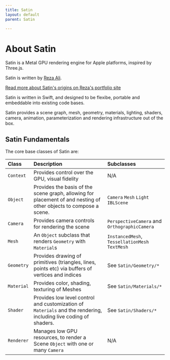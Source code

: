 ```yaml
---
title: Satin
layout: default
parent: Satin

---
```


# About Satin

Satin is a Metal GPU rendering engine for Apple platforms, inspired by Three.js.

Satin is written by [Reza Ali](http://github.com/rezaali). 

[Read more about Satin's origins on Reza's portfolio site](https://www.syedrezaali.com/#/satin/) 

Satin is written in Swift, and designed to be flexibe, portable and embeddable into existing code bases. 

Satin provides a scene graph, mesh, geometry, materials, lighting, shaders, camera, animation, parameterization and rendering infrastructure out of the box.

## Satin Fundamentals

The core base classes of Satin are:

| Class        | Description         | Subclasses |
|:-------------|:------------------|:------|
| `Context`   | Provides control over the GPU, visual fidelity    | N/A  |
| `Object`    | Provides the basis of the scene graph, allowing for placement of and nesting of other objects to compose a scene. | `Camera` `Mesh` `Light` `IBLScene` |
| `Camera`    | Provides camera controls for rendering the scene | `PerspectiveCamera` and `OrthographicCamera`  |
| `Mesh`      | An `Object` subclass that renders `Geometry` with `Material`s  | `InstancedMesh`, `TessellationMesh` `TextMesh`  |
| `Geometry`   | Provides drawing of primitives (triangles, lines, points etc) via buffers of vertices and indices | See `Satin/Geometry/*`  |
| `Material`   | Provides color, shading, texturing of Meshes | See `Satin/Materials/*`  |
| `Shader`   | Provides low level control and customization of `Materials` and the rendering, including live coding of shaders. | See `Satin/Shaders/*`  |
| `Renderer`   | Manages low GPU resources, to render a Scene `Object` with one or many `Camera` | N/A  |






